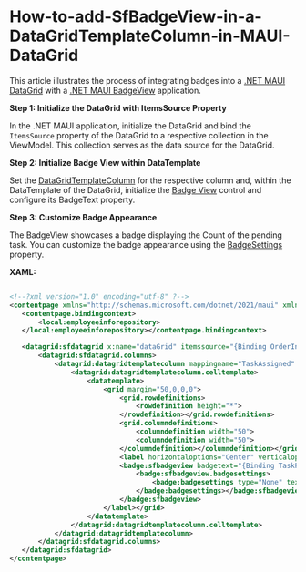 # How-to-add-SfBadgeView-in-a-DataGridTemplateColumn-in-MAUI-DataGrid

This article illustrates the process of integrating badges into a [.NET MAUI DataGrid](https://www.syncfusion.com/maui-controls/maui-datagrid) with a [.NET MAUI BadgeView](https://www.syncfusion.com/maui-controls/maui-badge-view) application.

**Step 1: Initialize the DataGrid with ItemsSource Property**

In the .NET MAUI application, initialize the DataGrid and bind the `ItemsSource` property of the DataGrid to a respective collection in the ViewModel. This collection serves as the data source for the DataGrid.

**Step 2: Initialize Badge View within DataTemplate**

Set the [DataGridTemplateColumn](https://help.syncfusion.com/maui/datagrid/column-types#datagridtemplatecolumn) for the respective column and, within the DataTemplate of the DataGrid, initialize the [Badge View](https://www.syncfusion.com/maui-controls/maui-badge-view) control and configure its BadgeText property.

**Step 3: Customize Badge Appearance**

The BadgeView showcases a badge displaying the Count of the pending task. You can customize the badge appearance using the [BadgeSettings](https://help.syncfusion.com/cr/maui/Syncfusion.Maui.Core.SfBadgeView.html#Syncfusion_Maui_Core_SfBadgeView_BadgeSettings) property.

**XAML:**

```xml

<!--?xml version="1.0" encoding="utf-8" ?-->
<contentpage xmlns="http://schemas.microsoft.com/dotnet/2021/maui" xmlns:x="http://schemas.microsoft.com/winfx/2009/xaml" xmlns:local="clr-namespace:MauiApp1" xmlns:datagrid="clr-namespace:Syncfusion.Maui.DataGrid;assembly=Syncfusion.Maui.DataGrid" xmlns:badge="clr-namespace:Syncfusion.Maui.Core;assembly=Syncfusion.Maui.Core" x:class="MauiApp1.MainPage">
   <contentpage.bindingcontext>
       <local:employeeinforepository>
   </local:employeeinforepository></contentpage.bindingcontext>

   <datagrid:sfdatagrid x:name="dataGrid" itemssource="{Binding OrderInfoCollection}" columnwidthmode="Auto">
       <datagrid:sfdatagrid.columns>
           <datagrid:datagridtemplatecolumn mappingname="TaskAssigned" headertext="Task Assigned">
               <datagrid:datagridtemplatecolumn.celltemplate>
                   <datatemplate>
                       <grid margin="50,0,0,0">
                           <grid.rowdefinitions>
                               <rowdefinition height="*">
                           </rowdefinition></grid.rowdefinitions>
                           <grid.columndefinitions>
                               <columndefinition width="50">
                               <columndefinition width="50">
                           </columndefinition></columndefinition></grid.columndefinitions>
                           <label horizontaloptions="Center" verticaloptions="Center" text="{Binding TaskAssigned}" grid.column="0" grid.row="0">
                           <badge:sfbadgeview badgetext="{Binding TaskPending}" horizontaloptions="Start" verticaloptions="Start">
                               <badge:sfbadgeview.badgesettings>
                                   <badge:badgesettings type="None" textcolor="Red" fontsize="12" fontattributes="Bold" cornerradius="10" position="TopRight" grid.column="1" grid.row="0">
                               </badge:badgesettings></badge:sfbadgeview.badgesettings>
                           </badge:sfbadgeview>
                       </label></grid>
                   </datatemplate>
               </datagrid:datagridtemplatecolumn.celltemplate>
           </datagrid:datagridtemplatecolumn>
       </datagrid:sfdatagrid.columns>
   </datagrid:sfdatagrid>
</contentpage>
```
